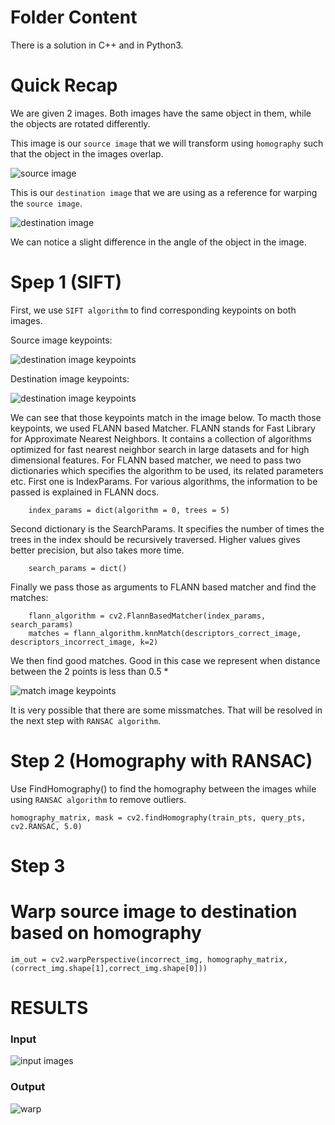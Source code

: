 # Folder Content

There is a solution in C++ and in Python3. 

# Quick Recap

We are given 2 images. Both images have the same object in them, while the objects are rotated differently. 

This image is our `source image` that we will transform using `homography` such that the object in the images overlap.

![source image](readme_images/source.png)

This is our `destination image` that we are using as a reference for warping the `source image`.

![destination image](readme_images/destination.png)

We can notice a slight difference in the angle of the object in the image. 

# Spep 1 (SIFT)

First, we use `SIFT algorithm` to find corresponding keypoints on both images.

Source image keypoints:

![destination image keypoints](readme_images/source_key.png)

Destination image keypoints:

![destination image keypoints ](readme_images/destination_key.png)

We can see that those keypoints match in the image below. To macth those keypoints, we used FLANN based Matcher. FLANN stands for Fast Library for Approximate Nearest Neighbors. It contains a collection of algorithms optimized for fast nearest neighbor search in large datasets and for high dimensional features. For FLANN based matcher, we need to pass two dictionaries which specifies the algorithm to be used, its related parameters etc. First one is IndexParams. For various algorithms, the information to be passed is explained in FLANN docs. 

        index_params = dict(algorithm = 0, trees = 5)
        
Second dictionary is the SearchParams. It specifies the number of times the trees in the index should be recursively traversed. Higher values gives better precision, but also takes more time. 

        search_params = dict()
        
Finally we pass those as arguments to FLANN based matcher and find the matches:

        flann_algorithm = cv2.FlannBasedMatcher(index_params, search_params)
        matches = flann_algorithm.knnMatch(descriptors_correct_image, descriptors_incorrect_image, k=2)
        
We then find good matches. Good in this case we represent when distance between the 2 points is less than 0.5 * 

![match image keypoints ](readme_images/keypoints.png)

It is very possible that there are some missmatches. That will be resolved in the next step with `RANSAC algorithm`.

# Step 2 (Homography with RANSAC)

Use FindHomography() to find the homography between the images while using `RANSAC algorithm` to remove outliers.

    homography_matrix, mask = cv2.findHomography(train_pts, query_pts, cv2.RANSAC, 5.0)
    
# Step 3 

# Warp source image to destination based on homography

    im_out = cv2.warpPerspective(incorrect_img, homography_matrix, (correct_img.shape[1],correct_img.shape[0]))
    
# RESULTS

### Input

![input images](readme_images/source_and_dest.png)


### Output

![warp](readme_images/warp.png)
